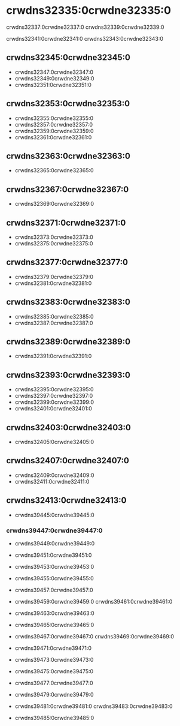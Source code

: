 # crwdns32335:0crwdne32335:0

crwdns32337:0crwdne32337:0 crwdns32339:0crwdne32339:0

crwdns32341:0crwdne32341:0 crwdns32343:0crwdne32343:0

## crwdns32345:0crwdne32345:0

- crwdns32347:0crwdne32347:0
- crwdns32349:0crwdne32349:0
- crwdns32351:0crwdne32351:0

## crwdns32353:0crwdne32353:0

- crwdns32355:0crwdne32355:0
- crwdns32357:0crwdne32357:0
- crwdns32359:0crwdne32359:0
- crwdns32361:0crwdne32361:0

## crwdns32363:0crwdne32363:0

- crwdns32365:0crwdne32365:0

## crwdns32367:0crwdne32367:0

- crwdns32369:0crwdne32369:0

## crwdns32371:0crwdne32371:0

- crwdns32373:0crwdne32373:0
- crwdns32375:0crwdne32375:0

## crwdns32377:0crwdne32377:0

- crwdns32379:0crwdne32379:0
- crwdns32381:0crwdne32381:0

## crwdns32383:0crwdne32383:0

- crwdns32385:0crwdne32385:0
- crwdns32387:0crwdne32387:0

## crwdns32389:0crwdne32389:0
- crwdns32391:0crwdne32391:0

## crwdns32393:0crwdne32393:0

- crwdns32395:0crwdne32395:0
- crwdns32397:0crwdne32397:0
- crwdns32399:0crwdne32399:0
- crwdns32401:0crwdne32401:0

## crwdns32403:0crwdne32403:0

- crwdns32405:0crwdne32405:0

## crwdns32407:0crwdne32407:0

- crwdns32409:0crwdne32409:0
- crwdns32411:0crwdne32411:0

## crwdns32413:0crwdne32413:0

- crwdns39445:0crwdne39445:0

### crwdns39447:0crwdne39447:0

- crwdns39449:0crwdne39449:0

- crwdns39451:0crwdne39451:0

- crwdns39453:0crwdne39453:0

- crwdns39455:0crwdne39455:0

- crwdns39457:0crwdne39457:0

- crwdns39459:0crwdne39459:0 crwdns39461:0crwdne39461:0

- crwdns39463:0crwdne39463:0

- crwdns39465:0crwdne39465:0

- crwdns39467:0crwdne39467:0 crwdns39469:0crwdne39469:0

- crwdns39471:0crwdne39471:0

- crwdns39473:0crwdne39473:0

- crwdns39475:0crwdne39475:0

- crwdns39477:0crwdne39477:0

- crwdns39479:0crwdne39479:0

- crwdns39481:0crwdne39481:0 crwdns39483:0crwdne39483:0

- crwdns39485:0crwdne39485:0
